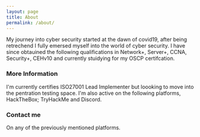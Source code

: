 ```yaml
---
layout: page
title: About
permalink: /about/
---
```


My journey into cyber security started at the dawn of covid19, after being retrechend I fully emersed myself into the world of cyber security. I have since obtauined the following qualifications in Network+, Server+, CCNA, Security+, CEHv10 and currently stuidying for my OSCP certifcation.

### More Information
I'm currently certifies ISO27001 Lead Implementer but loooking to move into the pentration testing space.
I'm also active on the following platforms, HackTheBox; TryHackMe and Discord.

### Contact me

On any of the previously mentioned platforms.
